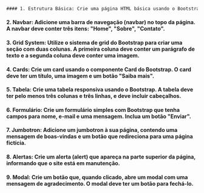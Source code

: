 ```html
#### 1. Estrutura Básica: Crie uma página HTML básica usando o Bootstrap. Inclua o título "Minha Página Bootstrap" no '<head>' e um '<h1>' no corpo da página.
```

#### 2. Navbar: Adicione uma barra de navegação (navbar) no topo da página. A navbar deve conter três itens: "Home", "Sobre", "Contato".

#### 3. Grid System: Utilize o sistema de grid do Bootstrap para criar uma seção com duas colunas. A primeira coluna deve conter um parágrafo de texto e a segunda coluna deve conter uma imagem.

#### 4. Cards: Crie um card usando o componente Card do Bootstrap. O card deve ter um título, uma imagem e um botão "Saiba mais".

#### 5. Tabela: Crie uma tabela responsiva usando o Bootstrap. A tabela deve ter pelo menos três colunas e três linhas, e deve incluir cabeçalhos.

#### 6. Formulário: Crie um formulário simples com Bootstrap que tenha campos para nome, e-mail e uma mensagem. Inclua um botão "Enviar".

#### 7. Jumbotron: Adicione um jumbotron à sua página, contendo uma mensagem de boas-vindas e um botão que redireciona para uma página fictícia.

#### 8. Alertas: Crie um alerta (alert) que apareça na parte superior da página, informando que o site está em manutenção.

#### 9. Modal: Crie um botão que, quando clicado, abre um modal com uma mensagem de agradecimento. O modal deve ter um botão para fechá-lo.
